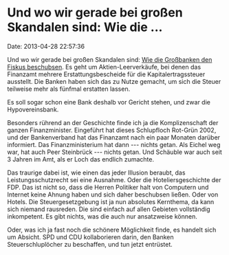 Und wo wir gerade bei großen Skandalen sind: Wie die \...
=========================================================

Date: 2013-04-28 22:57:36

Und wo wir gerade bei großen Skandalen sind: [Wie die Großbanken den
Fiskus beschubsen](http://ml.spiegel.de/article.do?id=897029). Es geht
um Aktien-Leerverkäufe, bei denen das Finanzamt mehrere
Erstattungsbescheide für die Kapitalertragssteuer ausstellt. Die Banken
haben sich das zu Nutze gemacht, um sich die Steuer teilweise mehr als
fünfmal erstatten lassen.

Es soll sogar schon eine Bank deshalb vor Gericht stehen, und zwar die
Hypovereinsbank.

Besonders rührend an der Geschichte finde ich ja die Komplizenschaft der
ganzen Finanzminister. Eingeführt hat dieses Schlupfloch Rot-Grün 2002,
und der Bankenverband hat das Finanzamt nach ein paar Monaten darüber
informiert. Das Finanzministerium hat dann --- nichts getan. Als Eichel
weg war, hat auch Peer Steinbrück --- nichts getan. Und Schäuble war
auch seit 3 Jahren im Amt, als er Loch das endlich zumachte.

Das traurige dabei ist, wie einen das jeder Illusion beraubt, das
Leistungsschutzrecht sei eine Ausnahme. Oder die Hoteliersgeschichte der
FDP. Das ist nicht so, dass die Herren Politiker halt von Computern und
Internet keine Ahnung haben und sich daher beschubsen ließen. Oder von
Hotels. Die Steuergesetzgebung ist ja nun absolutes Kernthema, da kann
sich niemand rausreden. Die sind einfach auf allen Gebieten vollständig
inkompetent. Es gibt nichts, was die auch nur ansatzweise können.

Oder, was ich ja fast noch die schönere Möglichkeit finde, es handelt
sich um Absicht. SPD und CDU kollaborieren darin, den Banken
Steuerschluplöcher zu beschaffen, und tun jetzt entrüstet.
